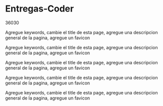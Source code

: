 # Entregas-Coder
36030
<!-- // Index // -->
Agregue keywords, cambie el title de esta page, agregue una descripcion general de la pagina, agregue un favicon 
<!-- // Ubicacion // -->
Agregue keywords, cambie el title de esta page, agregue una descripcion general de la pagina, agregue un favicon 
<!-- // Contact // -->
Agregue keywords, cambie el title de esta page, agregue una descripcion general de la pagina,  agregue un favicon 
<!-- // Quienes Somos // -->
Agregue keywords, cambie el title de esta page, agregue una descripcion general de la pagina, agregue un favicon 
<!-- // Productos // -->
Agregue keywords, cambie el title de esta page, agregue una descripcion general de la pagina, agregue un favicon 